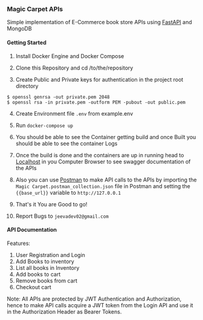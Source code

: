 ### Magic Carpet APIs

Simple implementation of E-Commerce book store APIs using [FastAPI](https://fastapi.tiangolo.com/) and MongoDB

#### Getting Started

1. Install Docker Engine and Docker Compose

2. Clone this Repository and cd /to/the/repository

3. Create Public and Private keys for authentication in the project root directory
```
$ openssl genrsa -out private.pem 2048
$ openssl rsa -in private.pem -outform PEM -pubout -out public.pem
```

4. Create Environment file ```.env``` from example.env

5. Run ```docker-compose up```

6. You should be able to see the Container getting build and once Built you should be able to see the container Logs

7. Once the build is done and the containers are up in running head to [Localhost](http://127.0.0.1/docs) in you Computer Browser to see swagger documentation of the APIs

8. Also you can use [Postman](https://www.postman.com/) to make API calls to the APIs by importing the ```Magic Carpet.postman_collection.json``` file in Postman and setting the ```{{base_url}}``` variable to ```http://127.0.0.1```

8. That's it You are Good to go!

9. Report Bugs to `jeevadev02@gmail.com`


#### API Documentation

Features:

1. User Registration and Login
2. Add Books to inventory
3. List all books in Inventory
4. Add books to cart
5. Remove books from cart
6. Checkout cart

Note: All APIs are protected by JWT Authentication and Authorization, hence to make API calls acquire a JWT token from the Login API and use it in the Authorization Header as Bearer Tokens.

